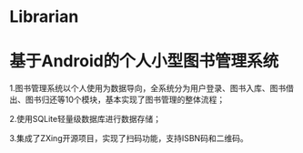 # Librarian
# 基于Android的个人小型图书管理系统

1.图书管理系统以个人使用为数据导向，全系统分为用户登录、图书入库、图书借出、图书归还等10个模块，基本实现了图书管理的整体流程；

2.使用SQLite轻量级数据库进行数据存储；

3.集成了ZXing开源项目，实现了扫码功能，支持ISBN码和二维码。

